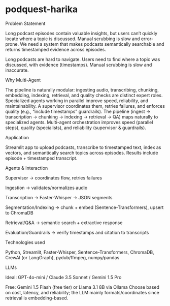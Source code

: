 # podquest-harika
Problem Statement

Long podcast episodes contain valuable insights, but users can’t quickly locate where a topic is discussed. Manual scrubbing is slow and error-prone. We need a system that makes podcasts semantically searchable and returns timestamped evidence across episodes.

Long podcasts are hard to navigate. Users need to find where a topic was discussed, with evidence (timestamps). Manual scrubbing is slow and inaccurate.

Why Multi-Agent

The pipeline is naturally modular: ingesting audio, transcribing, chunking, embedding, indexing, retrieval, and quality checks are distinct expert roles. Specialized agents working in parallel improve speed, reliability, and maintainability. A supervisor coordinates them, retries failures, and enforces quality (e.g., “include timestamps” guardrails).
The pipeline (ingest → transcription → chunking → indexing → retrieval → QA) maps naturally to specialized agents. Multi-agent orchestration improves speed (parallel steps), quality (specialists), and reliability (supervisor & guardrails).

Application

Streamlit app to upload podcasts, transcribe to timestamped text, index as vectors, and semantically search topics across episodes. Results include episode + timestamped transcript.

Agents & Interaction

Supervisor → coordinates flow, retries failures

Ingestion → validates/normalizes audio

Transcription → Faster-Whisper → JSON segments

Segmentation/Indexing → chunk + embed (Sentence-Transformers), upsert to ChromaDB

Retrieval/Q&A → semantic search + extractive response

Evaluation/Guardrails → verify timestamps and citation to transcripts

Technologies used

Python, Streamlit, Faster-Whisper, Sentence-Transformers, ChromaDB, CrewAI (or LangGraph), pydub/ffmpeg, numpy/pandas

LLMs

Ideal: GPT-4o-mini / Claude 3.5 Sonnet / Gemini 1.5 Pro

Free: Gemini 1.5 Flash (free tier) or Llama 3.1 8B via Ollama
Choose based on cost, latency, and reliability; the LLM mainly formats/coordinates since retrieval is embedding-based.
